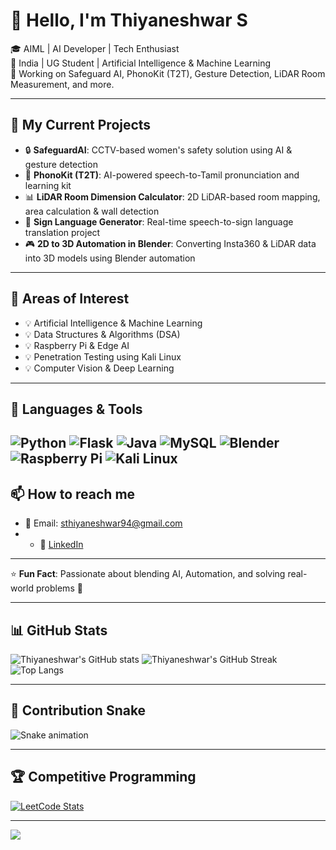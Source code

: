 # 👋 Hello, I'm Thiyaneshwar S

🎓 AIML |  AI Developer | Tech Enthusiast  
📍 India | UG Student | Artificial Intelligence & Machine Learning  
💼 Working on Safeguard AI, PhonoKit (T2T), Gesture Detection, LiDAR Room Measurement, and more.

---

## 🚀 My Current Projects

- 🔒 **SafeguardAI**: CCTV-based women's safety solution using AI & gesture detection
- 🎤 **PhonoKit (T2T)**: AI-powered speech-to-Tamil pronunciation and learning kit
- 📊 **LiDAR Room Dimension Calculator**: 2D LiDAR-based room mapping, area calculation & wall detection
- 🤖 **Sign Language Generator**: Real-time speech-to-sign language translation project
- 🎮 **2D to 3D Automation in Blender**: Converting Insta360 & LiDAR data into 3D models using Blender automation

---
## 🧠 Areas of Interest

- 💡 Artificial Intelligence & Machine Learning
- 💡 Data Structures & Algorithms (DSA)
- 💡 Raspberry Pi & Edge AI
- 💡 Penetration Testing using Kali Linux
- 💡 Computer Vision & Deep Learning

---

## 🧰 Languages & Tools

![Python](https://img.shields.io/badge/Python-3776AB?style=for-the-badge&logo=python&logoColor=white)
![Flask](https://img.shields.io/badge/Flask-black?style=for-the-badge&logo=flask&logoColor=white)
![Java](https://img.shields.io/badge/Java-007396?style=for-the-badge&logo=java&logoColor=white)
![MySQL](https://img.shields.io/badge/MySQL-4479A1?style=for-the-badge&logo=mysql&logoColor=white)
![Blender](https://img.shields.io/badge/Blender-F5792A?style=for-the-badge&logo=blender&logoColor=white)
![Raspberry Pi](https://img.shields.io/badge/Raspberry%20Pi-C51A4A?style=for-the-badge&logo=raspberry%20pi&logoColor=white)
![Kali Linux](https://img.shields.io/badge/Kali%20Linux-557C94?style=for-the-badge&logo=kali-linux&logoColor=white)
---

## 📫 How to reach me

- 📧 Email: sthiyaneshwar94@gmail.com
- - 💼 [LinkedIn](www.linkedin.com/in/thiyaneshwar-s-14a429269) <!-- Replace with your actual LinkedIn URL -->



---

⭐ **Fun Fact**: Passionate about blending AI,  Automation, and solving real-world problems 🚀

---


## 📊 GitHub Stats

![Thiyaneshwar's GitHub stats](https://github-readme-stats.vercel.app/api?username=thiyaneshwar&show_icons=true&theme=radical&hide_border=true)
![Thiyaneshwar's GitHub Streak](https://streak-stats.demolab.com?user=thiyaneshwar&theme=radical&hide_border=true)
![Top Langs](https://github-readme-stats.vercel.app/api/top-langs/?username=thiyaneshwar&layout=compact&theme=radical&hide_border=true)

---

## 🐍 Contribution Snake

![Snake animation](https://github.com/thiyaneshwar/thiyaneshwar/blob/output/github-contribution-grid-snake.svg)


---

## 🏆 Competitive Programming

[![LeetCode Stats](https://leetcard.jacoblin.cool/thiyanesh_sellappan?theme=dark&font=Karma)](https://leetcode.com/u/thiyanesh_sellappan/)

---

![](https://komarev.com/ghpvc/?username=thiyaneshwar&color=blue)
